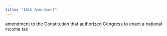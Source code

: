 ```yaml
---
title: "16th Amendment"
---
```

amendment to the Constitution that authorized Congress to enact a national income tax


